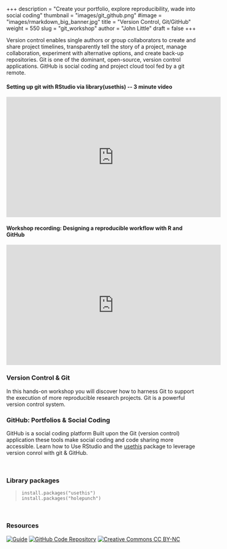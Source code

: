 +++
description = "Create your portfolio, explore reproducibility, wade into social coding"
thumbnail = "images/git_github.png"
#image = "images/rmarkdown_big_banner.jpg"
title = "Version Control, Git/GitHub"
weight = 550
slug = "git_workshop"
author = "John Little"
draft = false
+++

Version control enables single authors or group collaborators to create and share project timelines, transparently tell the story of a project, manage collaboration, experiment with alternative options, and create back-up repositories.  Git is one of the dominant, open-source, version control applications. GitHub is social coding and project cloud tool fed by a git remote.

#### Setting up git with RStudio via library(usethis) -- 3 minute video

<iframe width="560" height="315" src="https://www.youtube.com/embed/r5_v5f6128M" title="YouTube video player" frameborder="0" allow="accelerometer; autoplay; clipboard-write; encrypted-media; gyroscope; picture-in-picture" allowfullscreen></iframe>

#### Workshop recording:  Designing a reproducible workflow with R and GitHub

<iframe width="560" height="315" src="https://warpwire.duke.edu/w/t0oFAA/" frameborder="0" scrolling="0" allow="autoplay; encrypted-media; fullscreen;  picture-in-picture;" allowfullscreen></iframe>

<!-- **Past workshops have focused on using RStudio**, which happens to be an excellent git client.  This time, we'll be more general.  We will discuss RStudio but focus mostly on git and GitHub. -->
	
### Version Control & Git

In this hands-on workshop you will discover how to harness Git to support the execution of more reproducible research projects. Git is a powerful version control system.  

### GitHub: Portfolios & Social Coding

GitHub is a social coding platform<!-- which enable collaboration.-->  Built upon the Git (version control) application these tools make social coding and code sharing more accessible.  Learn how to <!-- create branches, create remote repositories--> Use RStudio and the [usethis](https://usethis.r-lib.org/) package to leverage version conrol with git & GitHub. <!-- /GitLab interface for simpler reverts, and collaborate with others.-->  

<!-- 

<a href="https://duke.libcal.com/event/7301907" class="button">Register:<br>
Designing a Reproducible workflow with R and GitHub<br>
Feb 17. 2021</a>

 -->


<br>

### Library packages

> `install.packages("usethis")`  
> `install.packages("holepunch")`  

<br>

### Resources

<!-- badges: start -->
[![Guide](https://img.shields.io/badge/%3F-Guide:%20usethis%20%26%20holepunch-informational "git, GitHub, binder")](https://git-rfun.library.duke.edu/)
[![GitHub Code Repository](https://img.shields.io/badge/GitHub-Code%20Repository-lightgrey?logo=GitHub "GitHub Code Repository")](https://github.com/data-and-visualization/git-tutorial)
[![Creative Commons CC
BY-NC](https://img.shields.io/badge/Creative%20Commons-BY--NC-EF9421?logo=creative%20commons&logoColor=EF9421 "CC BY-NC")](https://creativecommons.org/licenses/by-nc/4.0/)
<!-- badges: end -->


